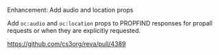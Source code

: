 Enhancement: Add audio and location props

Add `oc:audio` and `oc:location` props to PROPFIND responses for propall requests or when they are explicitly requested.

https://github.com/cs3org/reva/pull/4389